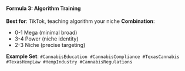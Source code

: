 #### Formula 3: Algorithm Training

**Best for**: TikTok, teaching algorithm your niche
**Combination**:

- 0-1 Mega (minimal broad)
- 3-4 Power (niche identity)
- 2-3 Niche (precise targeting)

**Example Set**:
`#CannabisEducation #CannabisCompliance #TexasCannabis #TexasHempLaw #HempIndustry #CannabisRegulations`

